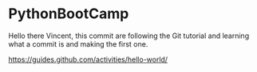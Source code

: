 # PythonBootCamp

Hello there Vincent, this commit are following the Git tutorial and learning what a commit is and making the first one.

https://guides.github.com/activities/hello-world/

